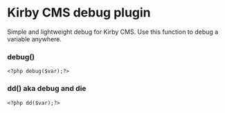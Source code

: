 # Kirby CMS debug plugin
Simple and lightweight  debug for Kirby CMS.
Use this function to debug a variable anywhere.

### debug()
```
<?php debug($var);?>
```

### dd() aka debug and die
```
<?php dd($var);?>
```
